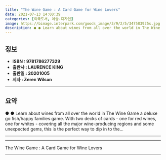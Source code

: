 ```yaml
---
title: "The Wine Game : A Card Game for Wine Lovers"
date: 2021-07-13 14:00:39
categories: [외국도서, 예술-디자인]
image: https://bimage.interpark.com/goods_image/3/9/2/5/347583925s.jpg
description: ● ● Learn about wines from all over the world in The Wine Game a deluxe go fish/happy families game. With two decks of cards - one for red wines, one for whit
---
```


## **정보**

- **ISBN : 9781786277329**
- **출판사 : LAURENCE KING**
- **출판일 : 20201005**
- **저자 : Zeren Wilson**

------



## **요약**

●  ●  Learn about wines from all over the world in The Wine Game a deluxe go fish/happy families game. With two decks of cards - one for red wines, one for whites - covering all the major wine-producing regions and some unexpected gems, this is the perfect way to dip in to the... 

------



------


The Wine Game : A Card Game for Wine Lovers 

------


